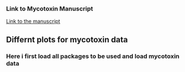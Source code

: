 ### Link to Mycotoxin Manuscript

[Link to the manuscript](https://doi.org/10.1094/PDIS-06-21-1253-RE)

## Differnt plots for mycotoxin data

### Here i first load all packages to be used and load mycotoxin data

